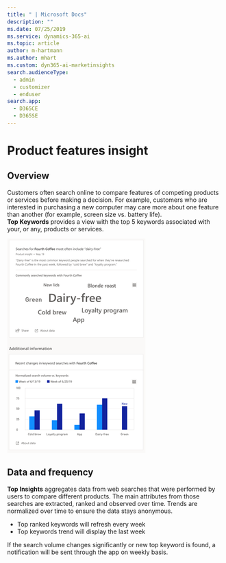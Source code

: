 ```yaml
---
title: " | Microsoft Docs"
description: ""
ms.date: 07/25/2019
ms.service: dynamics-365-ai
ms.topic: article
author: m-hartmann
ms.author: mhart
ms.custom: dyn365-ai-marketinsights
search.audienceType: 
  - admin
  - customizer
  - enduser
search.app: 
  - D365CE
  - D365SE
---
```


# Product features insight

## Overview

Customers often search online to compare features of competing products or services before making a decision. For example, customers who are interested in purchasing a new computer may care more about one feature than another (for example, screen size vs. battery life).  
**Top Keywords** provides a view with the top 5 keywords associated with your, or any, products or services.

![Top keywords insight card with additional details](media/top-keywords-insight.png)

## Data and frequency

**Top Insights** aggregates data from web searches that were performed by users to compare different products. The main attributes from those searches are extracted, ranked and observed over time. Trends are normalized over time to ensure the data stays anonymous.

- Top ranked keywords will refresh every week
- Top keywords trend will display the last week

If the search volume changes significantly or new top keyword is found, a notification will be sent through the app on weekly basis.
